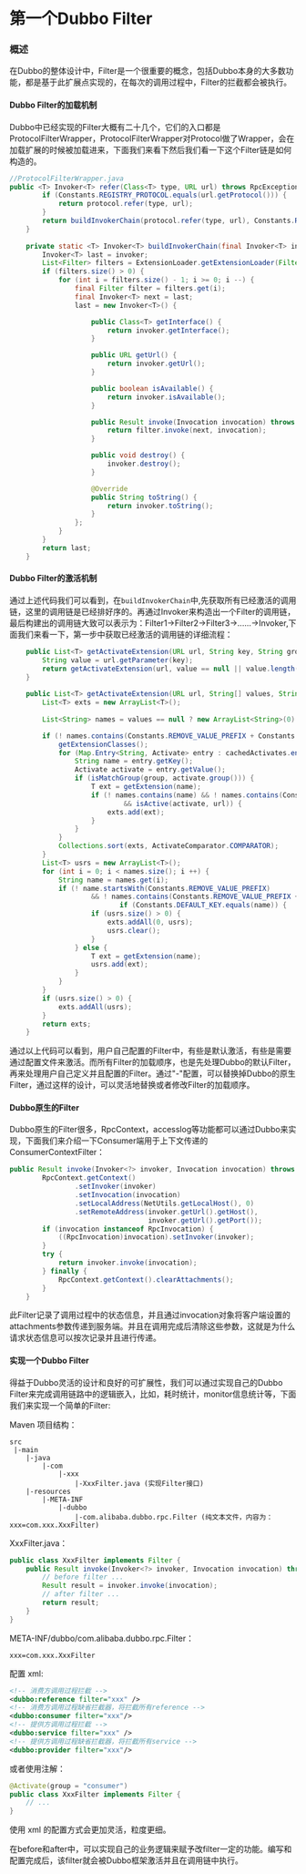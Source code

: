 # 第一个Dubbo Filter

### 概述
在Dubbo的整体设计中，Filter是一个很重要的概念，包括Dubbo本身的大多数功能，都是基于此扩展点实现的，在每次的调用过程中，Filter的拦截都会被执行。

#### Dubbo Filter的加载机制
Dubbo中已经实现的Filter大概有二十几个，它们的入口都是ProtocolFilterWrapper，ProtocolFilterWrapper对Protocol做了Wrapper，会在加载扩展的时候被加载进来，下面我们来看下然后我们看一下这个Filter链是如何构造的。

```java
//ProtocolFilterWrapper.java
public <T> Invoker<T> refer(Class<T> type, URL url) throws RpcException {
        if (Constants.REGISTRY_PROTOCOL.equals(url.getProtocol())) {
            return protocol.refer(type, url);
        }
        return buildInvokerChain(protocol.refer(type, url), Constants.REFERENCE_FILTER_KEY, Constants.CONSUMER);
    }
    
    private static <T> Invoker<T> buildInvokerChain(final Invoker<T> invoker, String key, String group) {
        Invoker<T> last = invoker;
        List<Filter> filters = ExtensionLoader.getExtensionLoader(Filter.class).getActivateExtension(invoker.getUrl(), key, group);
        if (filters.size() > 0) {
            for (int i = filters.size() - 1; i >= 0; i --) {
                final Filter filter = filters.get(i);
                final Invoker<T> next = last;
                last = new Invoker<T>() {

                    public Class<T> getInterface() {
                        return invoker.getInterface();
                    }

                    public URL getUrl() {
                        return invoker.getUrl();
                    }

                    public boolean isAvailable() {
                        return invoker.isAvailable();
                    }

                    public Result invoke(Invocation invocation) throws RpcException {
                        return filter.invoke(next, invocation);
                    }

                    public void destroy() {
                        invoker.destroy();
                    }

                    @Override
                    public String toString() {
                        return invoker.toString();
                    }
                };
            }
        }
        return last;
    }

```

#### Dubbo Filter的激活机制
通过上述代码我们可以看到，在`buildInvokerChain`中,先获取所有已经激活的调用链，这里的调用链是已经排好序的。再通过Invoker来构造出一个Filter的调用链，最后构建出的调用链大致可以表示为：Filter1->Filter2->Filter3->......->Invoker,下面我们来看一下，第一步中获取已经激活的调用链的详细流程：

```java
    public List<T> getActivateExtension(URL url, String key, String group) {
        String value = url.getParameter(key);
        return getActivateExtension(url, value == null || value.length() == 0 ? null : Constants.COMMA_SPLIT_PATTERN.split(value), group);
    }
    
    public List<T> getActivateExtension(URL url, String[] values, String group) {
        List<T> exts = new ArrayList<T>();
        
        List<String> names = values == null ? new ArrayList<String>(0) : Arrays.asList(values);

        if (! names.contains(Constants.REMOVE_VALUE_PREFIX + Constants.DEFAULT_KEY)) {
            getExtensionClasses();
            for (Map.Entry<String, Activate> entry : cachedActivates.entrySet()) {
                String name = entry.getKey();
                Activate activate = entry.getValue();
                if (isMatchGroup(group, activate.group())) {
                    T ext = getExtension(name);
                    if (! names.contains(name) && ! names.contains(Constants.REMOVE_VALUE_PREFIX + name) 
                            && isActive(activate, url)) {
                        exts.add(ext);
                    }
                }
            }
            Collections.sort(exts, ActivateComparator.COMPARATOR);
        }
        List<T> usrs = new ArrayList<T>();
        for (int i = 0; i < names.size(); i ++) {
            String name = names.get(i);
            if (! name.startsWith(Constants.REMOVE_VALUE_PREFIX)
                    && ! names.contains(Constants.REMOVE_VALUE_PREFIX + name)) {
                           if (Constants.DEFAULT_KEY.equals(name)) {
                    if (usrs.size() > 0) {
                        exts.addAll(0, usrs);
                        usrs.clear();
                    }
                } else {
                    T ext = getExtension(name);
                    usrs.add(ext);
                }
            }
        }
        if (usrs.size() > 0) {
            exts.addAll(usrs);
        }
        return exts;
    }
```
通过以上代码可以看到，用户自己配置的Filter中，有些是默认激活，有些是需要通过配置文件来激活。而所有Filter的加载顺序，也是先处理Dubbo的默认Filter，再来处理用户自己定义并且配置的Filter。通过"-"配置，可以替换掉Dubbo的原生Filter，通过这样的设计，可以灵活地替换或者修改Filter的加载顺序。

#### Dubbo原生的Filter
Dubbo原生的Filter很多，RpcContext，accesslog等功能都可以通过Dubbo来实现，下面我们来介绍一下Consumer端用于上下文传递的ConsumerContextFilter：

```java
public Result invoke(Invoker<?> invoker, Invocation invocation) throws RpcException {
        RpcContext.getContext()
                .setInvoker(invoker)
                .setInvocation(invocation)
                .setLocalAddress(NetUtils.getLocalHost(), 0)
                .setRemoteAddress(invoker.getUrl().getHost(), 
                                  invoker.getUrl().getPort());
        if (invocation instanceof RpcInvocation) {
            ((RpcInvocation)invocation).setInvoker(invoker);
        }
        try {
            return invoker.invoke(invocation);
        } finally {
            RpcContext.getContext().clearAttachments();
        }
    }
```
此Filter记录了调用过程中的状态信息，并且通过invocation对象将客户端设置的attachments参数传递到服务端。并且在调用完成后清除这些参数，这就是为什么请求状态信息可以按次记录并且进行传递。

#### 实现一个Dubbo Filter
得益于Dubbo灵活的设计和良好的可扩展性，我们可以通过实现自己的Dubbo Filter来完成调用链路中的逻辑嵌入，比如，耗时统计，monitor信息统计等，下面我们来实现一个简单的Filter:

Maven 项目结构：

```
src
 |-main
    |-java
        |-com
            |-xxx
                |-XxxFilter.java (实现Filter接口)
    |-resources
        |-META-INF
            |-dubbo
                |-com.alibaba.dubbo.rpc.Filter (纯文本文件，内容为：xxx=com.xxx.XxxFilter)
```

XxxFilter.java：

```java
public class XxxFilter implements Filter {
    public Result invoke(Invoker<?> invoker, Invocation invocation) throws RpcException {
        // before filter ...
        Result result = invoker.invoke(invocation);
        // after filter ...
        return result;
    }
}
```

META-INF/dubbo/com.alibaba.dubbo.rpc.Filter：
```
xxx=com.xxx.XxxFilter
```

配置 xml:

```xml
<!-- 消费方调用过程拦截 -->
<dubbo:reference filter="xxx" />
<!-- 消费方调用过程缺省拦截器，将拦截所有reference -->
<dubbo:consumer filter="xxx"/>
<!-- 提供方调用过程拦截 -->
<dubbo:service filter="xxx" />
<!-- 提供方调用过程缺省拦截器，将拦截所有service -->
<dubbo:provider filter="xxx"/>
```

或者使用注解：

```java
@Activate(group = "consumer")
public class XxxFilter implements Filter {
    // ...
}
```

使用 xml 的配置方式会更加灵活，粒度更细。

在before和after中，可以实现自己的业务逻辑来赋予改filter一定的功能。编写和配置完成后，该filter就会被Dubbo框架激活并且在调用链中执行。
